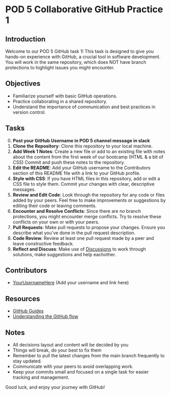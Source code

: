 # POD 5 Collaborative GitHub Practice 1

## Introduction
Welcome to our POD 5 GitHub task 1! This task is designed to give you hands-on experience with GitHub, a crucial tool in software development. You will work in the same repository, which does NOT have branch protections to highlight issues you might encounter.

## Objectives
- Familiarize yourself with basic GitHub operations.
- Practice collaborating in a shared repository.
- Understand the importance of communication and best practices in version control.

## Tasks
0. **Post your GitHub Username in POD 5 channel message in slack**
1. **Clone the Repository**: Clone this repository to your local machine.
2. **Add Week 1 Notes**: Create a new file or add to an existing file with notes about the content from the first week of our bootcamp (HTML & a bit of CSS) Commit and push these notes to the repository.
3. **Edit the README**: Add your GitHub username to the Contributors section of this README file with a link to your GitHub profile.
4. **Style with CSS**: If you have HTML files in this repository, add or edit a CSS file to style them. Commit your changes with clear, descriptive messages.
5. **Review and Edit Code**: Look through the repository for any code or files added by your peers. Feel free to make improvements or suggestions by editing their code or leaving comments.
6. **Encounter and Resolve Conflicts**: Since there are no branch protections, you might encounter merge conflicts. Try to resolve these conflicts on your own or with your peers.
7. **Pull Requests**: Make pull requests to propose your changes. Ensure you describe what you've done in the pull request description.
8. **Code Review**: Review at least one pull request made by a peer and leave constructive feedback.
9. **Reflect and Discuss**: Make use of [Discussions](https://github.com/MartinSWDev/pod-5-week-1-notes/discussions) to work through solutions, make suggestions and help eachother.

## Contributors
- [YourUsernameHere](#) (Add your username and link here)

## Resources
- [GitHub Guides](https://guides.github.com)
- [Understanding the GitHub flow](https://guides.github.com/introduction/flow/)

## Notes
- All decisions layout and content will be decided by you
- Things will break, do your best to fix them
- Remember to pull the latest changes from the main branch frequently to stay updated.
- Communicate with your peers to avoid overlapping work.
- Keep your commits small and focused on a single task for easier tracking and management.

Good luck, and enjoy your journey with GitHub!
